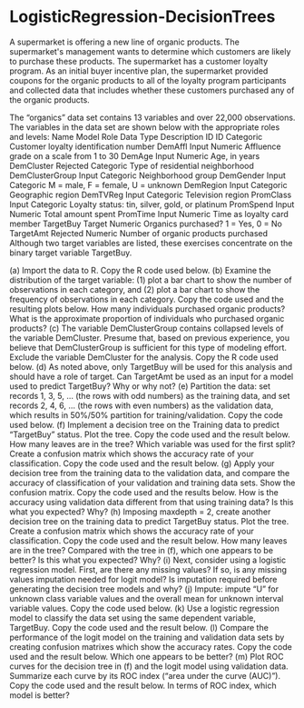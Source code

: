 # LogisticRegression-DecisionTrees

A supermarket is offering a new line of organic products. The supermarket's
management wants to determine which customers are likely to purchase these products. The supermarket
has a customer loyalty program. As an initial buyer incentive plan, the supermarket provided coupons for
the organic products to all of the loyalty program participants and collected data that includes whether
these customers purchased any of the organic products.

The “organics” data set contains 13 variables and over 22,000 observations. The variables in the data set
are shown below with the appropriate roles and levels:
Name
Model
Role Data Type Description
ID ID Categoric Customer loyalty identification number
DemAffl Input Numeric Affluence grade on a scale from 1 to 30
DemAge Input Numeric Age, in years
DemCluster Rejected Categoric Type of residential neighborhood
DemClusterGroup Input Categoric Neighborhood group
DemGender Input Categoric M = male, F = female, U = unknown
DemRegion Input Categoric Geographic region
DemTVReg Input Categoric Television region
PromClass Input Categoric Loyalty status: tin, silver, gold, or platinum
PromSpend Input Numeric Total amount spent
PromTime Input Numeric Time as loyalty card member
TargetBuy Target Numeric Organics purchased? 1 = Yes, 0 = No
TargetAmt Rejected Numeric Number of organic products purchased
Although two target variables are listed, these exercises concentrate on the binary target
variable TargetBuy.

(a) Import the data to R. Copy the R code used below.
(b) Examine the distribution of the target variable: (1) plot a bar chart to show the number of
observations in each category, and (2) plot a bar chart to show the frequency of observations in each
category. Copy the code used and the resulting plots below. How many individuals purchased organic
products? What is the approximate proportion of individuals who purchased organic products?
(c) The variable DemClusterGroup contains collapsed levels of the variable DemCluster. Presume
that, based on previous experience, you believe that DemClusterGroup is sufficient for this type of
modeling effort. Exclude the variable DemCluster for the analysis. Copy the R code used below.
(d) As noted above, only TargetBuy will be used for this analysis and should have a role of target.
Can TargetAmt be used as an input for a model used to predict TargetBuy? Why or why not?
(e) Partition the data: set records 1, 3, 5, … (the rows with odd numbers) as the training data, and set
records 2, 4, 6, … (the rows with even numbers) as the validation data, which results in 50%/50%
partition for training/validation. Copy the code used below.
(f) Implement a decision tree on the Training data to predict “TargetBuy” status. Plot the tree. Copy
the code used and the result below. How many leaves are in the tree? Which variable was used for the
first split? Create a confusion matrix which shows the accuracy rate of your classification. Copy the
code used and the result below.
(g) Apply your decision tree from the training data to the validation data, and compare the accuracy
of classification of your validation and training data sets. Show the confusion matrix. Copy the code
used and the results below. How is the accuracy using validation data different from that using
training data? Is this what you expected? Why?
(h) Imposing maxdepth = 2, create another decision tree on the training data to predict TargetBuy
status. Plot the tree. Create a confusion matrix which shows the accuracy rate of your classification.
Copy the code used and the result below. How many leaves are in the tree? Compared with the tree in
(f), which one appears to be better? Is this what you expected? Why?
(i) Next, consider using a logistic regression model. First, are there any missing values? If so, is any
missing values imputation needed for logit model? Is imputation required before generating the
decision tree models and why?
(j) Impute: impute “U” for unknown class variable values and the overall mean for unknown interval
variable values. Copy the code used below.
(k) Use a logistic regression model to classify the data set using the same dependent variable,
TargetBuy. Copy the code used and the result below.
(l) Compare the performance of the logit model on the training and validation data sets by creating
confusion matrixes which show the accuracy rates. Copy the code used and the result below. Which
one appears to be better?
(m) Plot ROC curves for the decision tree in (f) and the logit model using validation data. Summarize
each curve by its ROC index (“area under the curve (AUC)”). Copy the code used and the result
below. In terms of ROC index, which model is better?

